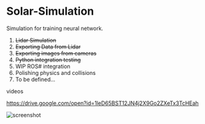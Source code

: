 # Solar-Simulation

Simulation for training neural network. 

1) ~~Lidar Simulation~~
2) ~~Exporting Data from Lidar~~
3) ~~Exporting images from cameras~~
4)  ~~Python integration testing~~
5) WIP ROS# integration
5) Polishing physics and collisions
6) To be defined...

videos

https://drive.google.com/open?id=1leD65BST12JN4j2X9Go2ZXeTx3TcHEah

![screenshot](https://i.imgur.com/llaopUN.png "Some alpha screenshots")
